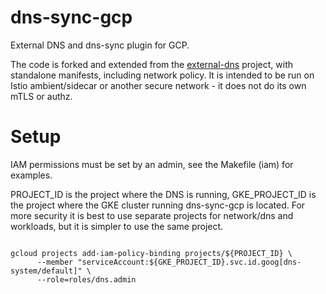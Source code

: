 # dns-sync-gcp

External DNS and dns-sync plugin for GCP.

The code is forked and extended from the [external-dns]() project, with standalone manifests, including network policy.
It is intended to be run on Istio ambient/sidecar or another secure network - it does not do its own mTLS or authz.



# Setup

IAM permissions must be set by an admin, see the Makefile (iam) for examples.

PROJECT_ID is the project where the DNS is running, GKE_PROJECT_ID is the project where the GKE cluster running 
dns-sync-gcp is located. For more security it is best to use separate projects for network/dns and workloads, but 
it is simpler to use the same project.


```shell

gcloud projects add-iam-policy-binding projects/${PROJECT_ID} \
      --member "serviceAccount:${GKE_PROJECT_ID}.svc.id.goog[dns-system/default]" \
      --role=roles/dns.admin

```

